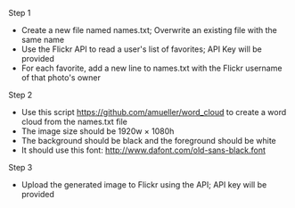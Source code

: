 Step 1
- Create a new file named names.txt; Overwrite an existing file with the same name
- Use the Flickr API to read a user's list of favorites; API Key will be provided
- For each favorite, add a new line to names.txt with the Flickr username of that photo's owner

Step 2
- Use this script https://github.com/amueller/word_cloud to create a word cloud from the names.txt file
- The image size should be 1920w × 1080h
- The background should be black and the foreground should be white
- It should use this font: http://www.dafont.com/old-sans-black.font

Step 3
- Upload the generated image to Flickr using the API; API key will be provided
